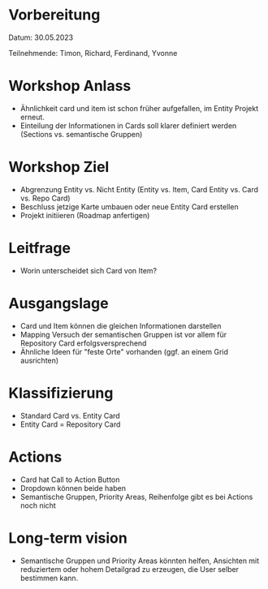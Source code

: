 # Vorbereitung

Datum: 30.05.2023

Teilnehmende: Timon, Richard, Ferdinand, Yvonne


# Workshop Anlass

* Ähnlichkeit card und item ist schon früher aufgefallen, im Entity Projekt erneut.
* Einteilung der Informationen in Cards soll klarer definiert werden (Sections vs. semantische Gruppen)

# Workshop Ziel

* Abgrenzung Entity vs. Nicht Entity (Entity vs. Item, Card Entity vs. Card vs. Repo Card)
* Beschluss jetzige Karte umbauen oder neue Entity Card erstellen
* Projekt initiieren (Roadmap anfertigen)

# Leitfrage

* Worin unterscheidet sich Card von Item?

# Ausgangslage

* Card und Item können die gleichen Informationen darstellen
* Mapping Versuch der semantischen Gruppen ist vor allem für Repository Card erfolgsversprechend
* Ähnliche Ideen für "feste Orte" vorhanden (ggf. an einem Grid ausrichten)

# Klassifizierung

* Standard Card vs. Entity Card
* Entity Card = Repository Card

# Actions

* Card hat Call to Action Button
* Dropdown können beide haben
* Semantische Gruppen, Priority Areas, Reihenfolge gibt es bei Actions noch nicht

# Long-term vision

* Semantische Gruppen und Priority Areas könnten helfen, Ansichten mit reduziertem oder hohem Detailgrad zu erzeugen, die User selber bestimmen kann.